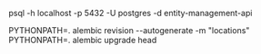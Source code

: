 psql -h localhost -p 5432 -U postgres -d entity-management-api

PYTHONPATH=. alembic revision --autogenerate -m "locations"
PYTHONPATH=. alembic upgrade head
